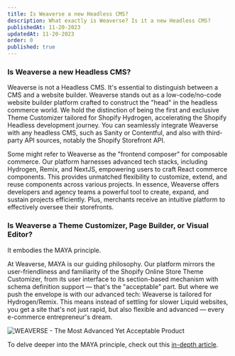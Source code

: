 ```yaml
---
title: Is Weaverse a new Headless CMS?
description: What exactly is Weaverse? Is it a new Headless CMS?
publishedAt: 11-20-2023
updatedAt: 11-20-2023
order: 0
published: true
---
```


### Is Weaverse a new Headless CMS?

Weaverse is not a Headless CMS. It's essential to distinguish between a CMS and a website builder. Weaverse stands out
as a low-code/no-code website builder platform crafted to construct the "head" in the headless commerce world. We hold
the distinction of being the first and exclusive Theme Customizer tailored for Shopify Hydrogen, accelerating the
Shopify Headless development journey. You can seamlessly integrate Weaverse with any headless CMS, such as Sanity or
Contentful, and also with third-party API sources, notably the Shopify Storefront API.

Some might refer to Weaverse as the "frontend composer" for composable commerce. Our platform harnesses advanced tech
stacks, including Hydrogen, Remix, and NextJS, empowering users to craft React commerce components. This provides
unmatched flexibility to customize, extend, and reuse components across various projects. In essence, Weaverse offers
developers and agency teams a powerful tool to create, expand, and sustain projects efficiently. Plus, merchants receive
an intuitive platform to effectively oversee their storefronts.

### Is Weaverse a Theme Customizer, Page Builder, or Visual Editor?

It embodies the MAYA principle.

At Weaverse, MAYA is our guiding philosophy. Our platform mirrors the user-friendliness and familiarity of the Shopify
Online Store Theme Customizer, from its user interface to its section-based mechanism with schema definition support —
that's the "acceptable" part. But where we push the envelope is with our advanced tech: Weaverse is tailored for
Hydrogen/Remix. This means instead of settling for slower Liquid websites, you get a site that's not just rapid, but
also flexible and advanced — every e-commerce entrepreneur's dream.

![WEAVERSE - The Most Advanced Yet Acceptable Product](https://downloads.intercomcdn.com/i/o/846274257/d3573f81e31826b13d575ca5/Untitled.png)

To delve deeper into the MAYA principle, check out
this [in-depth article](https://every.to/p/the-most-advanced-yet-acceptable-products-win).
​